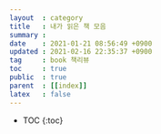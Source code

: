```yaml
---
layout  : category
title   : 내가 읽은 책 모음
summary : 
date    : 2021-01-21 08:56:49 +0900
updated : 2021-02-16 22:35:37 +0900
tag     : book 책리뷰
toc     : true
public  : true
parent  : [[index]]
latex   : false
---
```

* TOC
{:toc}
